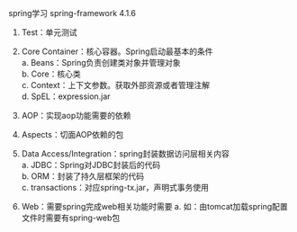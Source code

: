 spring学习
spring-framework 4.1.6

1. Test：单元测试
2. Core Container：核心容器。Spring启动最基本的条件  
a. Beans：Spring负责创建类对象并管理对象  
b. Core：核心类  
c. Context：上下文参数。获取外部资源或者管理注解  
d. SpEL：expression.jar

3. AOP：实现aop功能需要的依赖
4. Aspects：切面AOP依赖的包

5. Data Access/Integration：spring封装数据访问层相关内容  
a. JDBC：Spring对JDBC封装后的代码  
b. ORM：封装了持久层框架的代码  
c. transactions：对应spring-tx.jar，声明式事务使用

6. Web：需要spring完成web相关功能时需要
a. 如：由tomcat加载spring配置文件时需要有spring-web包
